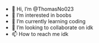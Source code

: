 - 👋 Hi, I’m @ThomasNo023
- 👀 I’m interested in boobs
- 🌱 I’m currently learning coding
- 💞️ I’m looking to collaborate on idk
- 📫 How to reach me idk

<!---
ThomasNo023/ThomasNo023 is a ✨ special ✨ repository because its `README.md` (this file) appears on your GitHub profile.
You can click the Preview link to take a look at your changes.
--->
